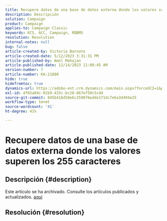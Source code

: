 ```yaml
---
title: Recupere datos de una base de datos externa donde los valores superen los 255 caracteres
description: Descripción
solution: Campaign
product: Campaign
applies-to: Campaign Classic
keywords: KCS, ACC, Campaign, RDBMS
resolution: Resolution
internal-notes: null
bug: false
article-created-by: Victoria Barnato
article-created-date: 5/12/2023 3:31:31 PM
article-published-by: Amol Mahajan
article-published-date: 12/14/2023 11:08:45 AM
version-number: 7
article-number: KA-21880
hide: true
hidefromtoc: true
dynamics-url: https://adobe-ent.crm.dynamics.com/main.aspx?forceUCI=1&pagetype=entityrecord&etn=knowledgearticle&id=45013b0b-daf0-ed11-8849-6045bd006ce9
exl-id: 4f65a84c-01b9-433c-bc28-867ef50c5cd4
source-git-commit: 845b416d58e6c359076edde171dc7e6a3d494e25
workflow-type: tm+mt
source-wordcount: '41'
ht-degree: 41%

---
```


# Recupere datos de una base de datos externa donde los valores superen los 255 caracteres

## Descripción {#description}

Este artículo se ha archivado. Consulte los artículos publicados y actualizados. [aquí](https://experienceleague.adobe.com/search.html?lang=es#sort=relevancy)

## Resolución {#resolution}
